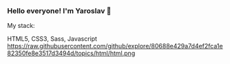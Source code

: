 ### Hello everyone! I'm Yaroslav 🚀

My stack:

HTML5, CSS3, Sass, Javascript
https://raw.githubusercontent.com/github/explore/80688e429a7d4ef2fca1e82350fe8e3517d3494d/topics/html/html.png
